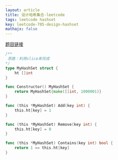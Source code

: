 ```yaml
---
layout: article
title: 设计哈希集合-leetcode
tags: leetcode hashset
key: leetcode-705-design-hashset
mathajx: false
---
```


<!--more-->

[题目链接](https://leetcode-cn.com/problems/design-hashset/description/)

```go
/**
 思路：利用slice来完成
*/
type MyHashSet struct {
    ht []int
}

func Constructor() MyHashSet {
    return MyHashSet{make([]int, 1000001)}
}

func (this *MyHashSet) Add(key int) {
    this.ht[key] = 1
}

func (this *MyHashSet) Remove(key int) {
    this.ht[key] = 0
}

func (this *MyHashSet) Contains(key int) bool {
    return 1 == this.ht[key]
}
```
